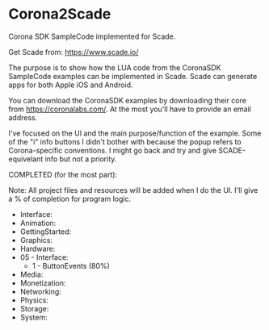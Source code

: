 # Corona2Scade
Corona SDK SampleCode implemented for Scade.

Get Scade from: https://www.scade.io/

The purpose is to show how the LUA code from the CoronaSDK SampleCode examples can be implemented in Scade. Scade can generate apps
for both Apple iOS and Android. 

You can download the CoronaSDK examples by downloading their core from https://coronalabs.com/. At the most you'll have to provide
an email address.

I've focused on the UI and the main purpose/function of the example. Some of the "i" info buttons I didn't bother with because the popup refers to Corona-specific conventions. I might go back and try and give SCADE-equivelant info but not a priority.

COMPLETED (for the most part):

Note: All project files and resources will be added when I do the UI. I'll give a % of completion for program logic.


 * Interface:
 * Animation:
 * GettingStarted:
 * Graphics:
 * Hardware:
 * 05 - Interface:
     *   1 - ButtonEvents (80%)
 * Media:
 * Monetization:
 * Networking:
 * Physics:
 * Storage:
 * System:
